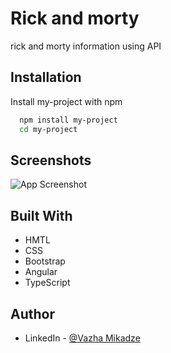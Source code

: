 
# Rick and morty

rick and morty information using API


 

## Installation

Install my-project with npm

```bash
  npm install my-project
  cd my-project
```
    
## Screenshots

![App Screenshot](https://i.paste.pics/73f0038d23795ea60dcd241501a003bf.png)

## Built With
- HMTL
- CSS 
- Bootstrap
- Angular
- TypeScript  

## Author
 
- LinkedIn - [@Vazha Mikadze](https://www.linkedin.com/in/vazha-mikadze-50b8a5237/) 
